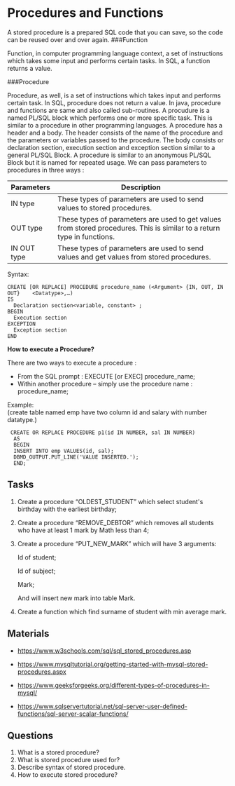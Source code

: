 # Procedures and Functions
A stored procedure is a prepared SQL code that you can save, so the code can be reused over and over again.
###Function

Function, in computer programming language context, a set of instructions which takes some input and performs certain tasks. In SQL, a function returns a value.

###Procedure

Procedure, as well, is a set of instructions which takes input and performs certain task. In SQL, procedure does not return a value. In java, procedure and functions are same and also called sub-routines.
A procudure  is a named PL/SQL block which performs one or more specific task. This is similar to a procedure in other programming languages. A procedure has a header and a body.
The header consists of the name of the procedure and the parameters or variables passed to the procedure.
The body consists or declaration section, execution section and exception section similar to a general PL/SQL Block. A procedure is similar to an anonymous PL/SQL Block but it is named for repeated usage.
We can pass parameters to procedures in three ways :

| Parameters | Description  |
| :--------|--------------|
| IN type|These types of parameters are used to send values to stored procedures.|
|OUT type|These types of parameters are used to get values from stored procedures. This is similar to a return type in functions.|
|IN OUT type|These types of parameters are used to send values and get values from stored procedures.|

Syntax:

````
CREATE [OR REPLACE] PROCEDURE procedure_name (<Argument> {IN, OUT, IN OUT}    <Datatype>,…)  
IS 
  Declaration section<variable, constant> ; 
BEGIN 
  Execution section 
EXCEPTION 
  Exception section  
END
````

__How to execute a Procedure?__

There are two ways to execute a procedure :
- From the SQL prompt : EXECUTE [or EXEC] procedure_name;
- Within another procedure – simply use the procedure name : procedure_name;
 
Example:<br>
(create table named emp have two column id and salary with number datatype.)
```` 
 CREATE OR REPLACE PROCEDURE p1(id IN NUMBER, sal IN NUMBER)
  AS
  BEGIN   
  INSERT INTO emp VALUES(id, sal);
  DBMD_OUTPUT.PUT_LINE('VALUE INSERTED.');
  END;
 ````

## Tasks
1) Create a procedure “OLDEST_STUDENT” which select student's birthday with the earliest birthday; 

2) Create a procedure “REMOVE_DEBTOR” which removes all students who have at least 1 mark by Math less than 4; 

3) Create a procedure “PUT_NEW_MARK” which will have 3 arguments: 

    Id of student; 

    Id of subject; 

    Mark; 

    And will insert new mark into table Mark. 

4) Create a function which find surname of student with min average mark. 

## Materials
- https://www.w3schools.com/sql/sql_stored_procedures.asp 

- https://www.mysqltutorial.org/getting-started-with-mysql-stored-procedures.aspx 

- https://www.geeksforgeeks.org/different-types-of-procedures-in-mysql/ 

- https://www.sqlservertutorial.net/sql-server-user-defined-functions/sql-server-scalar-functions/ 

## Questions
1. What is a stored procedure?
2. What is stored procedure used for?
3. Describe syntax of stored procedure.
4. How to execute stored procedure?
